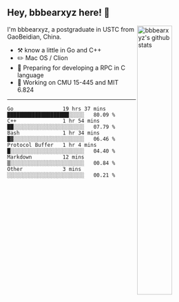 ## Hey, bbbearxyz here! :wave:

<img align="right" alt="bbbearxyz's github stats" width="40%" src="https://github-readme-stats.vercel.app/api?username=bbbearxyz&show_icons=true">

I'm bbbearxyz, a postgraduate in USTC from GaoBeidian, China.

-   :hammer_and_pick:    know a little in Go and C++
-   :pencil2: Mac OS / Clion
-   :seedling: Preparing for developing a RPC in C language 
-   :thinking: Working on CMU 15-445 and MIT 6.824
---
<!--START_SECTION:waka-->

```text
Go                19 hrs 37 mins  ████████████████████░░░░░   80.09 %
C++               1 hr 54 mins    ██░░░░░░░░░░░░░░░░░░░░░░░   07.79 %
Bash              1 hr 34 mins    █▓░░░░░░░░░░░░░░░░░░░░░░░   06.46 %
Protocol Buffer   1 hr 4 mins     █░░░░░░░░░░░░░░░░░░░░░░░░   04.40 %
Markdown          12 mins         ▒░░░░░░░░░░░░░░░░░░░░░░░░   00.84 %
Other             3 mins          ░░░░░░░░░░░░░░░░░░░░░░░░░   00.21 %
```

<!--END_SECTION:waka-->
